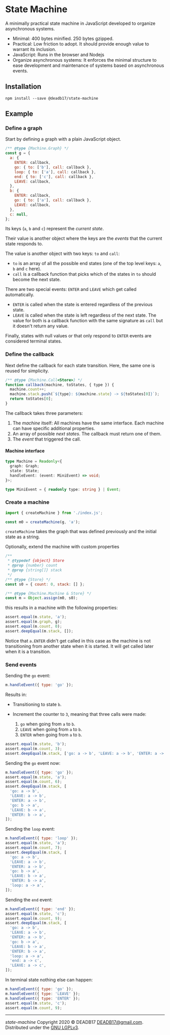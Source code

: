 # State Machine

A minimally practical state machine in JavaScript developed to organize asynchronous systems.

- Minimal: 400 bytes minified. 250 bytes gzipped.
- Practical: Low friction to adopt. It should provide enough value to warrant its inclusion.
- JavaScript: Runs in the browser and Nodejs
- Organize asynchronous systems: It enforces the minimal structure to ease development and maintenance of systems based on asynchronous events.

## Installation

`npm install --save @deadb17/state-machine`

## Example

### Define a graph

Start by defining a graph with a plain JavaScript object.

```javascript
/** @type {Machine.Graph} */
const g = {
  a: {
    ENTER: callback,
    go: { to: ['b'], call: callback },
    loop: { to: ['a'], call: callback },
    end: { to: ['c'], call: callback },
    LEAVE: callback,
  },
  b: {
    ENTER: callback,
    go: { to: ['a'], call: callback },
    LEAVE: callback,
  },
  c: null,
};
```

Its keys (`a`, `b` and `c`) represent the _current state_.

Their value is another object where the keys are the _events_ that the current state responds to.

The value is another object with two keys: `to` and `call`:

- `to` is an array of all the possible end states (one of the top level keys: `a`, `b` and `c` here).
- `call` is a callback function that picks which of the states in `to` should become the next state.

There are two special events: `ENTER` and `LEAVE` which get called automatically.

- `ENTER` is called when the state is entered regardless of the previous state.
- `LEAVE` is called when the state is left regardless of the next state.
  The value for both is a callback function with the same signature as `call` but it doesn't return any value.

Finally, states with null values or that only respond to `ENTER` events are considered terminal states.

### Define the callback

Next define the callback for each state transition. Here, the same one is reused for simplicity.

```javascript
/** @type {Machine.Call<Store>} */
function callback(machine, toStates, { type }) {
  machine.count++;
  machine.stack.push(`${type}: ${machine.state} -> ${toStates[0]}`);
  return toStates[0];
}
```

The callback takes three parameters:

1. The _machine_ itself: All machines have the same interface. Each machine can have specific additional properties.
2. An array of possible _next states_. The callback must return one of them.
3. The _event_ that triggered the call.

#### Machine interface

```typescript
type Machine = Readonly<{
  graph: Graph;
  state: State;
  handleEvent: (event: MiniEvent) => void;
}>;

type MiniEvent = { readonly type: string } | Event;
```

### Create a machine

```javascript
import { createMachine } from './index.js';

const m0 = createMachine(g, 'a');
```

`createMachine` takes the graph that was defined previously and the initial state as a string.

Optionally, extend the machine with custom properties

```javascript
/**
 * @typedef {object} Store
 * @prop {number} count
 * @prop {string[]} stack
 */
/** @type {Store} */
const s0 = { count: 0, stack: [] };

/** @type {Machine.Machine & Store} */
const m = Object.assign(m0, s0);
```

this results in a machine with the following properties:

```javascript
assert.equal(m.state, 'a');
assert.equal(m.graph, g);
assert.equal(m.count, 0);
assert.deepEqual(m.stack, []);
```

Notice that `a.ENTER` didn't get called in this case as the machine is not transitioning from another state when it is started. It will get called later when it is a transition.

### Send events

Sending the `go` event:

```javascript
m.handleEvent({ type: 'go' });
```

Results in:

- Transitioning to state `b`.
- Increment the counter to `3`, meaning that three calls were made:

  1. `go` when going from `a` to `b`.
  2. `LEAVE` when going from `a` to `b`.
  3. `ENTER` when going from `a` to `b`.

```javascript
assert.equal(m.state, 'b');
assert.equal(m.count, 3);
assert.deepEqual(m.stack, ['go: a -> b', 'LEAVE: a -> b', 'ENTER: a -> b']);
```

Sending the `go` event now:

```javascript
m.handleEvent({ type: 'go' });
assert.equal(m.state, 'a');
assert.equal(m.count, 6);
assert.deepEqual(m.stack, [
  'go: a -> b',
  'LEAVE: a -> b',
  'ENTER: a -> b',
  'go: b -> a',
  'LEAVE: b -> a',
  'ENTER: b -> a',
]);
```

Sending the `loop` event:

```javascript
m.handleEvent({ type: 'loop' });
assert.equal(m.state, 'a');
assert.equal(m.count, 7);
assert.deepEqual(m.stack, [
  'go: a -> b',
  'LEAVE: a -> b',
  'ENTER: a -> b',
  'go: b -> a',
  'LEAVE: b -> a',
  'ENTER: b -> a',
  'loop: a -> a',
]);
```

Sending the `end` event:

```javascript
m.handleEvent({ type: 'end' });
assert.equal(m.state, 'c');
assert.equal(m.count, 9);
assert.deepEqual(m.stack, [
  'go: a -> b',
  'LEAVE: a -> b',
  'ENTER: a -> b',
  'go: b -> a',
  'LEAVE: b -> a',
  'ENTER: b -> a',
  'loop: a -> a',
  'end: a -> c',
  'LEAVE: a -> c',
]);
```

In terminal state nothing else can happen:

```javascript
m.handleEvent({ type: 'go' });
m.handleEvent({ type: 'LEAVE' });
m.handleEvent({ type: 'ENTER' });
assert.equal(m.state, 'c');
assert.equal(m.count, 9);
```

---

_state-machine_ Copyright 2020 © DEADB17 <DEADB17@gmail.com>.  
Distributed under the [GNU LGPLv3](LICENSE).
